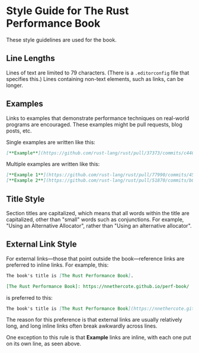 # Style Guide for The Rust Performance Book

These style guidelines are used for the book.

## Line Lengths

Lines of text are limited to 79 characters. (There is a `.editorconfig` file
that specifies this.) Lines containing non-text elements, such as links, can be
longer.

## Examples

Links to examples that demonstrate performance techniques on real-world
programs are encouraged. These examples might be pull requests, blog posts,
etc.

Single examples are written like this:
```markdown
[**Example**](https://github.com/rust-lang/rust/pull/37373/commits/c440a7ae654fb641e68a9ee53b03bf3f7133c2fe).
```

Multiple examples are written like this:
```markdown
[**Example 1**](https://github.com/rust-lang/rust/pull/77990/commits/45faeb43aecdc98c9e3f2b24edf2ecc71f39d323),
[**Example 2**](https://github.com/rust-lang/rust/pull/51870/commits/b0c78120e3ecae5f4043781f7a3f79e2277293e7).
```

## Title Style

Section titles are capitalized, which means that all words within the title are
capitalized, other than "small" words such as conjunctions. For example, "Using
an Alternative Allocator", rather than "Using an alternative allocator".

## External Link Style

For external links—those that point outside the book—reference links are
preferred to inline links. For example, this:
```markdown
The book's title is [The Rust Performance Book].

[The Rust Performance Book]: https://nnethercote.github.io/perf-book/
```
is preferred to this:
```markdown
The book's title is [The Rust Performance Book](https://nnethercote.github.io/perf-book/).
```
The reason for this preference is that external links are usually relatively
long, and long inline links often break awkwardly across lines.

One exception to this rule is that **Example** links are inline, with each one
put on its own line, as seen above.

